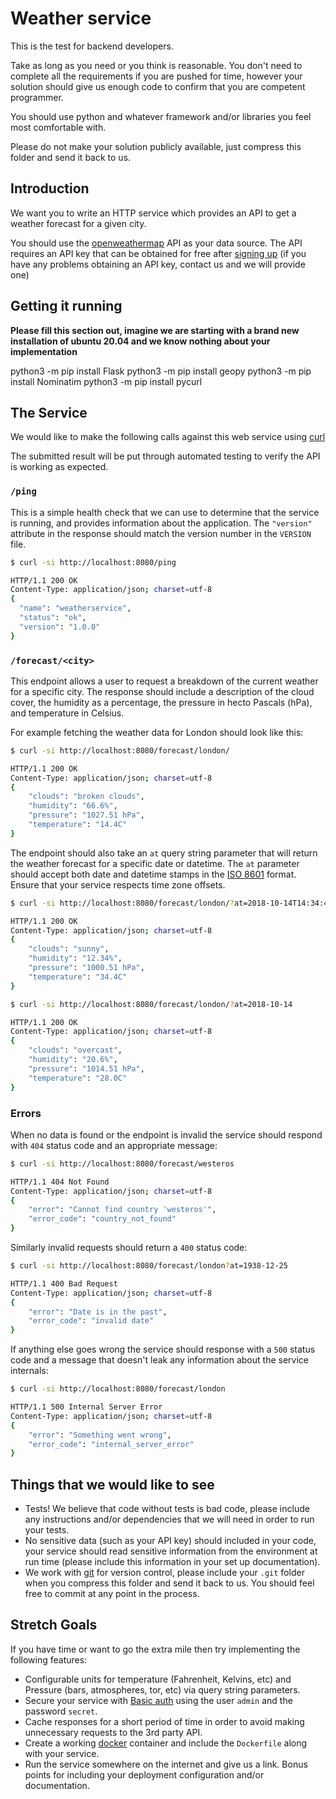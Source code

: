 Weather service
===============

This is the test for backend developers.

Take as long as you need or you think is reasonable. You don't need to
complete all the requirements if you are pushed for time, however your
solution should give us enough code to confirm that you are competent
programmer.

You should use python and whatever framework and/or libraries you feel most
comfortable with.

Please do not make your solution publicly available, just compress this folder
and send it back to us.

Introduction
------------

We want you to write an HTTP service which provides an API to get a weather
forecast for a given city.

You should use the [openweathermap](https://www.openweathermap.org) API as
your data source. The API requires an API key that can be obtained for free
after [signing up](https://home.openweathermap.org/users/sign_up) (if you have
any problems obtaining an API key, contact us and we will provide one)

Getting it running
------------------

**Please fill this section out, imagine we are starting with a brand new
installation of ubuntu 20.04 and we know nothing about your implementation**

python3 -m pip install Flask
python3 -m pip install geopy 
python3 -m pip install Nominatim
python3 -m pip install pycurl

The Service
-----------

We would like to make the following calls against this web service using 
[curl](https://curl.haxx.se/)

The submitted result will be put through automated testing to verify the API
is working as expected.

### `/ping`

This is a simple health check that we can use to determine that the service is
running, and provides information about the application. The `"version"`
attribute in the response should match the version number in the `VERSION`
file.

```bash
$ curl -si http://localhost:8080/ping

HTTP/1.1 200 OK
Content-Type: application/json; charset=utf-8
{
  "name": "weatherservice",
  "status": "ok",
  "version": "1.0.0"
}
```

### `/forecast/<city>`

This endpoint allows a user to request a breakdown of the current weather for
a specific city. The response should include a description of the cloud cover,
the humidity as a percentage, the pressure in hecto Pascals (hPa), and
temperature in Celsius.

For example fetching the weather data for London should look like this:

```bash
$ curl -si http://localhost:8080/forecast/london/

HTTP/1.1 200 OK
Content-Type: application/json; charset=utf-8
{
    "clouds": "broken clouds",
    "humidity": "66.6%",
    "pressure": "1027.51 hPa",
    "temperature": "14.4C"
}
```

The endpoint should also take an `at` query string parameter that will
return the weather forecast for a specific date or datetime. The `at`
parameter should accept both date and datetime stamps in the [ISO
8601](https://en.wikipedia.org/wiki/ISO_8601) format. Ensure that your service
respects time zone offsets.

```bash
$ curl -si http://localhost:8080/forecast/london/?at=2018-10-14T14:34:40+0100

HTTP/1.1 200 OK
Content-Type: application/json; charset=utf-8
{
    "clouds": "sunny",
    "humidity": "12.34%",
    "pressure": "1000.51 hPa",
    "temperature": "34.4C"
}

$ curl -si http://localhost:8080/forecast/london/?at=2018-10-14

HTTP/1.1 200 OK
Content-Type: application/json; charset=utf-8
{
    "clouds": "overcast",
    "humidity": "20.6%",
    "pressure": "1014.51 hPa",
    "temperature": "28.0C"
}
```

### Errors

When no data is found or the endpoint is invalid the service should respond
with `404` status code and an appropriate message:

```bash
$ curl -si http://localhost:8080/forecast/westeros

HTTP/1.1 404 Not Found
Content-Type: application/json; charset=utf-8
{
    "error": "Cannot find country 'westeros'",
    "error_code": "country_not_found"
}
```

Similarly invalid requests should return a `400` status code:

```bash
$ curl -si http://localhost:8080/forecast/london?at=1938-12-25

HTTP/1.1 400 Bad Request
Content-Type: application/json; charset=utf-8
{
    "error": "Date is in the past",
    "error_code": "invalid date"
}
```

If anything else goes wrong the service should response with a `500` status code
and a message that doesn't leak any information about the service internals:

```bash
$ curl -si http://localhost:8080/forecast/london

HTTP/1.1 500 Internal Server Error
Content-Type: application/json; charset=utf-8
{
    "error": "Something went wrong",
    "error_code": "internal_server_error"
}
```

Things that we would like to see
--------------------------------

* Tests! We believe that code without tests is bad code, please include any
  instructions and/or dependencies that we will need in order to run your
  tests.
* No sensitive data (such as your API key) should included in your code, your
  service should read sensitive information from the environment at run time
  (please include this information in your set up documentation).
* We work with [git](https://git-scm.com/) for version control, please include
  your `.git` folder when you compress this folder and send it back to us. You
  should feel free to commit at any point in the process.

Stretch Goals
-------------

If you have time or want to go the extra mile then try implementing the
following features:

* Configurable units for temperature (Fahrenheit, Kelvins, etc) and Pressure
  (bars, atmospheres, tor, etc) via query string parameters.
* Secure your service with [Basic auth](https://en.wikipedia.org/wiki/Basic_access_authentication)
  using the user `admin` and the password `secret`.
* Cache responses for a short period of time in order to avoid making
  unnecessary requests to the 3rd party API.
* Create a working [docker](https://www.docker.com/) container and include the
  `Dockerfile` along with your service.
* Run the service somewhere on the internet and give us a link. Bonus points
  for including your deployment configuration and/or documentation.
